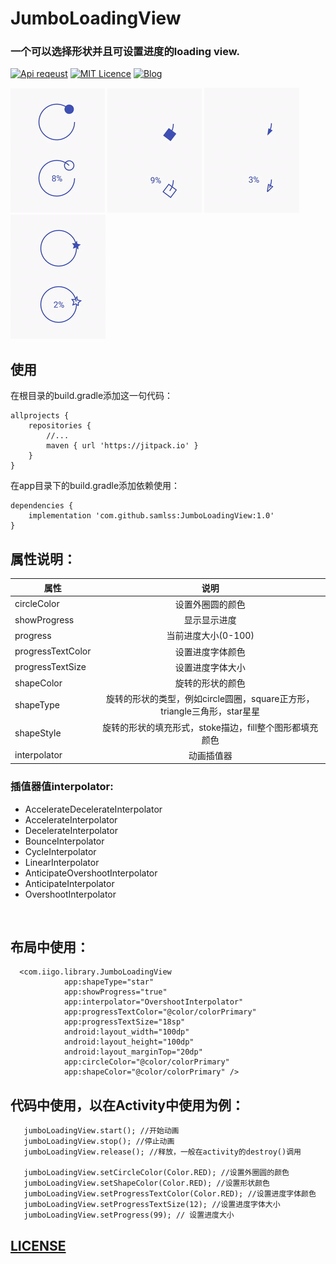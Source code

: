 # JumboLoadingView
### 一个可以选择形状并且可设置进度的loading view.

[![Api reqeust](https://img.shields.io/badge/api-11+-green.svg)](https://github.com/samlss/JumboLoadingView)  [![MIT Licence](https://badges.frapsoft.com/os/mit/mit.svg?v=103)](https://github.com/samlss/JumboLoadingView/blob/master/LICENSE) [![Blog](https://img.shields.io/badge/samlss-blog-orange.svg)](https://blog.csdn.net/Samlss)


![screenshot_circle](https://github.com/samlss/JumboLoadingView/blob/master/screenshots/screenshot_circle.gif) ![screenshot_square](https://github.com/samlss/JumboLoadingView/blob/master/screenshots/screenshot_square.gif) ![screenshot_triangel](https://github.com/samlss/JumboLoadingView/blob/master/screenshots/screenshot_triangel.gif) ![screenshot_star](https://github.com/samlss/JumboLoadingView/blob/master/screenshots/screenshot_star.gif)



## 使用<br>
在根目录的build.gradle添加这一句代码：
```
allprojects {
    repositories {
        //...
        maven { url 'https://jitpack.io' }
    }
}
```

在app目录下的build.gradle添加依赖使用：
```
dependencies {
    implementation 'com.github.samlss:JumboLoadingView:1.0'
}
```

## 属性说明：

| 属性        | 说明           |
| ------------- |:-------------:|
| circleColor      | 设置外圈圆的颜色 |
| showProgress | 显示显示进度 |
| progress | 当前进度大小(0-100) |
| progressTextColor | 设置进度字体颜色 |
| progressTextSize | 设置进度字体大小 |
| shapeColor | 旋转的形状的颜色 |
| shapeType | 旋转的形状的类型，例如circle圆圈，square正方形，triangle三角形，star星星|
| shapeStyle | 旋转的形状的填充形式，stoke描边，fill整个图形都填充颜色 |
| interpolator | 动画插值器 |

### 插值器值interpolator: <br>
* AccelerateDecelerateInterpolator
* AccelerateInterpolator
* DecelerateInterpolator
* BounceInterpolator
* CycleInterpolator
* LinearInterpolator
* AnticipateOvershootInterpolator
* AnticipateInterpolator
* OvershootInterpolator

<br/>


## 布局中使用：
```
  <com.iigo.library.JumboLoadingView
            app:shapeType="star"
            app:showProgress="true"
            app:interpolator="OvershootInterpolator"
            app:progressTextColor="@color/colorPrimary"
            app:progressTextSize="18sp"
            android:layout_width="100dp"
            android:layout_height="100dp"
            android:layout_marginTop="20dp"
            app:circleColor="@color/colorPrimary"
            app:shapeColor="@color/colorPrimary" />
```

## 代码中使用，以在Activity中使用为例：
```
   jumboLoadingView.start(); //开始动画
   jumboLoadingView.stop(); //停止动画
   jumboLoadingView.release(); //释放，一般在activity的destroy()调用
   
   jumboLoadingView.setCircleColor(Color.RED); //设置外圈圆的颜色
   jumboLoadingView.setShapeColor(Color.RED); //设置形状颜色
   jumboLoadingView.setProgressTextColor(Color.RED); //设置进度字体颜色
   jumboLoadingView.setProgressTextSize(12); //设置进度字体大小
   jumboLoadingView.setProgress(99); // 设置进度大小
```


## [LICENSE](https://github.com/samlss/JumboLoadingView/blob/master/LICENSE)
